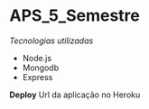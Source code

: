 # APS_5_Semestre
*Tecnologias utilizadas*
* Node.js
* Mongodb
* Express

**Deploy** Url da aplicação no Heroku
